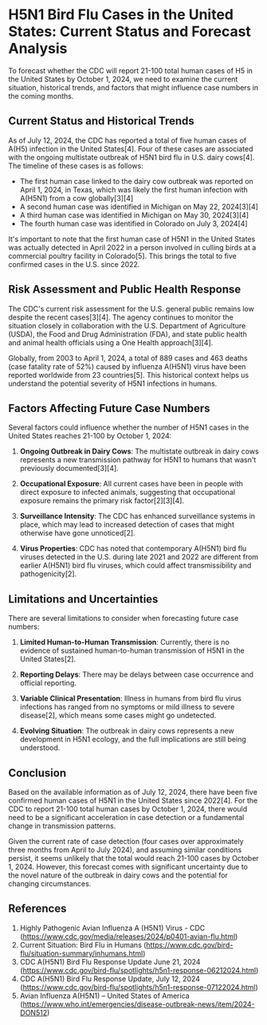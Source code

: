 # H5N1 Bird Flu Cases in the United States: Current Status and Forecast Analysis

To forecast whether the CDC will report 21-100 total human cases of H5 in the United States by October 1, 2024, we need to examine the current situation, historical trends, and factors that might influence case numbers in the coming months.

## Current Status and Historical Trends

As of July 12, 2024, the CDC has reported a total of five human cases of A(H5) infection in the United States[4]. Four of these cases are associated with the ongoing multistate outbreak of H5N1 bird flu in U.S. dairy cows[4]. The timeline of these cases is as follows:

- The first human case linked to the dairy cow outbreak was reported on April 1, 2024, in Texas, which was likely the first human infection with A(H5N1) from a cow globally[3][4]
- A second human case was identified in Michigan on May 22, 2024[3][4]
- A third human case was identified in Michigan on May 30, 2024[3][4]
- The fourth human case was identified in Colorado on July 3, 2024[4]

It's important to note that the first human case of H5N1 in the United States was actually detected in April 2022 in a person involved in culling birds at a commercial poultry facility in Colorado[5]. This brings the total to five confirmed cases in the U.S. since 2022.

## Risk Assessment and Public Health Response

The CDC's current risk assessment for the U.S. general public remains low despite the recent cases[3][4]. The agency continues to monitor the situation closely in collaboration with the U.S. Department of Agriculture (USDA), the Food and Drug Administration (FDA), and state public health and animal health officials using a One Health approach[3][4].

Globally, from 2003 to April 1, 2024, a total of 889 cases and 463 deaths (case fatality rate of 52%) caused by influenza A(H5N1) virus have been reported worldwide from 23 countries[5]. This historical context helps us understand the potential severity of H5N1 infections in humans.

## Factors Affecting Future Case Numbers

Several factors could influence whether the number of H5N1 cases in the United States reaches 21-100 by October 1, 2024:

1. **Ongoing Outbreak in Dairy Cows**: The multistate outbreak in dairy cows represents a new transmission pathway for H5N1 to humans that wasn't previously documented[3][4].

2. **Occupational Exposure**: All current cases have been in people with direct exposure to infected animals, suggesting that occupational exposure remains the primary risk factor[2][3][4].

3. **Surveillance Intensity**: The CDC has enhanced surveillance systems in place, which may lead to increased detection of cases that might otherwise have gone unnoticed[2].

4. **Virus Properties**: CDC has noted that contemporary A(H5N1) bird flu viruses detected in the U.S. during late 2021 and 2022 are different from earlier A(H5N1) bird flu viruses, which could affect transmissibility and pathogenicity[2].

## Limitations and Uncertainties

There are several limitations to consider when forecasting future case numbers:

1. **Limited Human-to-Human Transmission**: Currently, there is no evidence of sustained human-to-human transmission of H5N1 in the United States[2].

2. **Reporting Delays**: There may be delays between case occurrence and official reporting.

3. **Variable Clinical Presentation**: Illness in humans from bird flu virus infections has ranged from no symptoms or mild illness to severe disease[2], which means some cases might go undetected.

4. **Evolving Situation**: The outbreak in dairy cows represents a new development in H5N1 ecology, and the full implications are still being understood.

## Conclusion

Based on the available information as of July 12, 2024, there have been five confirmed human cases of H5N1 in the United States since 2022[4]. For the CDC to report 21-100 total human cases by October 1, 2024, there would need to be a significant acceleration in case detection or a fundamental change in transmission patterns.

Given the current rate of case detection (four cases over approximately three months from April to July 2024), and assuming similar conditions persist, it seems unlikely that the total would reach 21-100 cases by October 1, 2024. However, this forecast comes with significant uncertainty due to the novel nature of the outbreak in dairy cows and the potential for changing circumstances.

## References

1. Highly Pathogenic Avian Influenza A (H5N1) Virus - CDC (https://www.cdc.gov/media/releases/2024/p0401-avian-flu.html)
2. Current Situation: Bird Flu in Humans (https://www.cdc.gov/bird-flu/situation-summary/inhumans.html)
3. CDC A(H5N1) Bird Flu Response Update June 21, 2024 (https://www.cdc.gov/bird-flu/spotlights/h5n1-response-06212024.html)
4. CDC A(H5N1) Bird Flu Response Update, July 12, 2024 (https://www.cdc.gov/bird-flu/spotlights/h5n1-response-07122024.html)
5. Avian Influenza A(H5N1) – United States of America (https://www.who.int/emergencies/disease-outbreak-news/item/2024-DON512)
